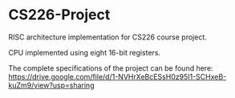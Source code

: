# CS226-Project
RISC architecture implementation for CS226 course project.

CPU implemented using eight 16-bit registers.

The complete specifications of the project can be found here:
https://drive.google.com/file/d/1-NVHrXeBcESsH0z95I1-SCHxeB-kuZm9/view?usp=sharing
